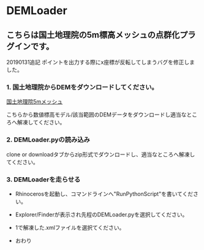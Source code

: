 # DEMLoader
## こちらは国土地理院の5m標高メッシュの点群化プラグインです。  

20190131追記
ポイントを出力する際にx座標が反転してしまうバグを修正しました。

### 1. 国土地理院からDEMをダウンロードしてください。
[国土地理院5mメッシュ](https://fgd.gsi.go.jp/download/menu.php)  

こちらから数値標高モデル/該当範囲のDEMデータをダウンロードし適当なところへ解凍してください。  

### 2. DEMLoader.pyの読み込み

clone or downloadタブからzip形式でダウンロードし、適当なところへ解凍してください。

### 3. DEMLoaderを走らせる  

- Rhinocerosを起動し、コマンドラインへ"RunPythonScript"を書いてください。  
- Explorer/Finderが表示され先程のDEMLoader.pyを選択してください。
- 1で解凍した.xmlファイルを選択てください。  

- おわり
